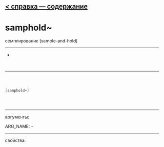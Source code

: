 [< справка — содержание](ceammc_lib.html)
---

# samphold~


семплирование (sample-and-hold)

---

-
<br>


---


```



[samphold~]


            
```

---
аргументы:

ARG_NAME: -<br>

---
свойства:


